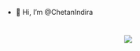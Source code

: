 - 👋 Hi, I’m @ChetanIndira

<h1 align="center">
  <a href="https://git.io/typing-svg">
    <img src="https://readme-typing-svg.herokuapp.com/?lines=Hello,+There!+👋;This+is+Chetan+Sharma....;Nice+to+meet+you!&center=true&size=30">
  </a>
</h1>

<!---
ChetanIndira/ChetanIndira is a ✨ special ✨ repository because its `README.md` (this file) appears on your GitHub profile.
You can click the Preview link to take a look at your changes.
--->
